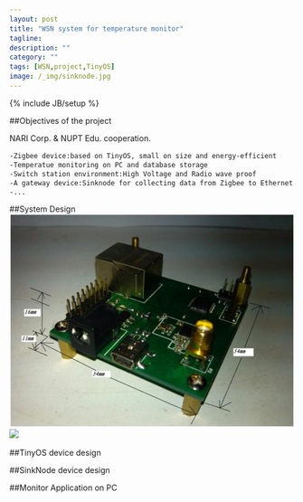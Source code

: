 ```yaml
---
layout: post
title: "WSN system for temperature monitor"
tagline: 
description: ""
category: ""
tags: [WSN,project,TinyOS]
image: /_img/sinknode.jpg
---
```

{% include JB/setup %}

##Objectives of the project

NARI Corp. & NUPT Edu. cooperation.

	-Zigbee device:based on TinyOS, small on size and energy-efficient
	-Temperatue monitoring on PC and database storage
	-Switch station environment:High Voltage and Radio wave proof
	-A gateway device:Sinknode for collecting data from Zigbee to Ethernet
	-...

##System Design
![](/_img/sinknode.jpg)
<img src="{{page.image}}"/>

##TinyOS device design


##SinkNode device design


##Monitor Application on PC

